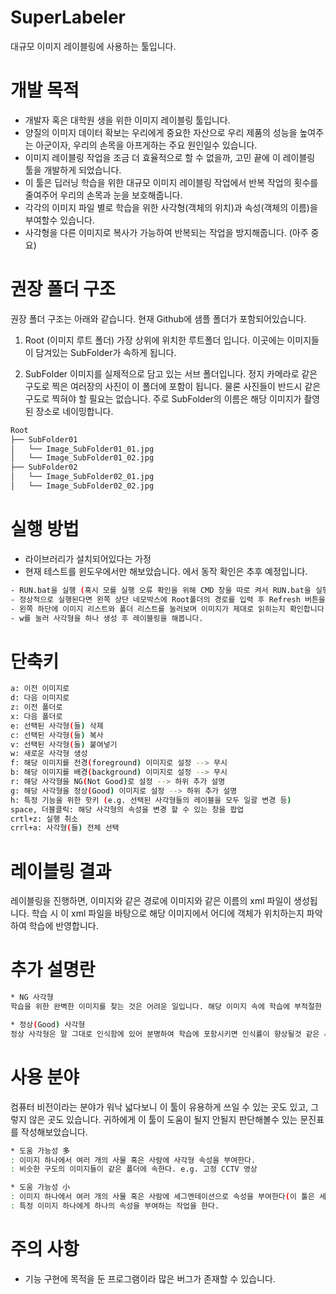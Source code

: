 # SuperLabeler
대규모 이미지 레이블링에 사용하는 툴입니다.

# 개발 목적
* 개발자 혹은 대학원 생을 위한 이미지 레이블링 툴입니다. 
* 양질의 이미지 데이터 확보는 우리에게 중요한 자산으로 우리 제품의 성능을 높여주는 아군이자, 
우리의 손목을 아프게하는 주요 원인일수 있습니다. 
* 이미지 레이블링 작업을 조금 더 효율적으로 할 수 없을까, 고민 끝에 이 레이블링 툴을 개발하게 되었습니다. 
* 이 툴은 딥러닝 학습을 위한 대규모 이미지 레이블링 작업에서 반복 작업의 횟수를 줄여주어 우리의 손목과 눈을 보호해줍니다. 
* 각각의 이미지 파일 별로 학습을 위한 사각형(객체의 위치)과 속성(객체의 이름)을 부여할수 있습니다.
* 사각형을 다른 이미지로 복사가 가능하여 반복되는 작업을 방지해줍니다. (아주 중요)


# 권장 폴더 구조
권장 폴더 구조는 아래와 같습니다. 현재 Github에 샘플 폴더가 포함되어있습니다. 

1. Root (이미지 루트 폴더)
가장 상위에 위치한 루트폴더 입니다. 이곳에는 이미지들이 담겨있는 SubFolder가 속하게 됩니다.

2. SubFolder
이미지를 실제적으로 담고 있는 서브 폴더입니다. 정지 카메라로 같은 구도로 찍은 여러장의 사진이 이 폴더에 포함이 됩니다. 물론 사진들이 반드시 같은 구도로 찍혀야 할 필요는 없습니다. 
주로 SubFolder의 이름은 해당 이미지가 촬영된 장소로 네이밍합니다.
```sh
Root
├── SubFolder01
│   └── Image_SubFolder01_01.jpg
│   └── Image_SubFolder01_02.jpg
├── SubFolder02
│   └── Image_SubFolder02_01.jpg
│   └── Image_SubFolder02_02.jpg
```

# 실행 방법
* 라이브러리가 설치되어있다는 가정
* 현재 테스트를 윈도우에서만 해보았습니다. 에서 동작 확인은 추후 예정입니다.
```sh
- RUN.bat을 실행 (혹시 모를 실행 오류 확인을 위해 CMD 창을 따로 켜서 RUN.bat을 실행시켜주세요.)
- 정상적으로 실행된다면 왼쪽 상단 네모박스에 Root폴더의 경로를 입력 후 Refresh 버튼을 눌러주세요.
- 왼쪽 하단에 이미지 리스트와 폴더 리스트를 눌러보며 이미지가 제대로 읽히는지 확인합니다.
- w를 눌러 사각형을 하나 생성 후 레이블링을 해봅니다.
```
# 단축키
```sh
a: 이전 이미지로
d: 다음 이미지로
z: 이전 폴더로
x: 다음 폴더로
e: 선택된 사각형(들) 삭제
c: 선택된 사각형(들) 복사
v: 선택된 사각형(들) 붙여넣기
w: 새로운 사각형 생성
f: 해당 이미지를 전경(foreground) 이미지로 설정 --> 무시
b: 해당 이미지를 배경(background) 이미지로 설정 --> 무시
r: 해당 사각형을 NG(Not Good)로 설정 --> 하위 추가 설명
g: 해당 사각형을 정상(Good) 이미지로 설정 --> 하위 추가 설명
h: 특정 기능을 위한 핫키 (e.g. 선택된 사각형들의 레이블을 모두 일괄 변경 등)
space, 더블클릭: 해당 사각형의 속성을 변경 할 수 있는 창을 팝업
crtl+z: 실행 취소
crrl+a: 사각형(들) 전체 선택
```

# 레이블링 결과
레이블링을 진행하면, 이미지와 같은 경로에 이미지와 같은 이름의 xml 파일이 생성됩니다. 
학습 시 이 xml 파일을 바탕으로 해당 이미지에서 어디에 객체가 위치하는지 파악하여 학습에 반영합니다.

# 추가 설명란
```sh
* NG 사각형
학습을 위한 완벽한 이미지를 찾는 것은 어려운 일입니다. 해당 이미지 속에 학습에 부적절한 이미지가 섞여있을수 있습니다. 부적절한 이미지라함은 이게 학습에 포함된다면 인식률에 에러를 줄 것 같은 이미지를 뜻합니다. 예를 들면 이미지에서 사람 검출을 위해서 사람을 학습 중이라고 가정합시다. 근데 이미지에 사람이 등을 돌린채로 쭈구려 앉아있거나, 구도상의 문제로 사람의 극히 일부만 나오거나 하는 사람이라고 판단 해야할지 말지 애매한 영역이 존재합니다. 이를 NG 사각형이라고 칭했습니다. 특정 네트워크에 따라서 해당 이미지가 필요할지 말지 결정 후 학습에 포함시키거나 학습에서 제외시키기 위한 키워드입니다.

* 정상(Good) 사각형
정상 사각형은 말 그대로 인식함에 있어 분명하여 학습에 포함시키면 인식률이 향상될것 같은 사각형을 칭합니다. 


```

# 사용 분야
컴퓨터 비전이라는 분야가 워낙 넓다보니 이 툴이 유용하게 쓰일 수 있는 곳도 있고, 그렇지 않은 곳도 있습니다. 
귀하에게 이 툴이 도움이 될지 안될지 판단해볼수 있는 문진표를 작성해보았습니다.
```sh
* 도움 가능성 多
: 이미지 하나에서 여러 개의 사물 혹은 사람에 사각형 속성을 부여한다.
: 비슷한 구도의 이미지들이 같은 폴더에 속한다. e.g. 고정 CCTV 영상

* 도움 가능성 小
: 이미지 하나에서 여러 개의 사물 혹은 사람에 세그멘테이션으로 속성을 부여한다(이 툴은 세그멘테이션을 지원하지 않습니다.)
: 특정 이미지 하나에게 하나의 속성을 부여하는 작업을 한다.
```

# 주의 사항
* 기능 구현에 목적을 둔 프로그램이라 많은 버그가 존재할 수 있습니다.



